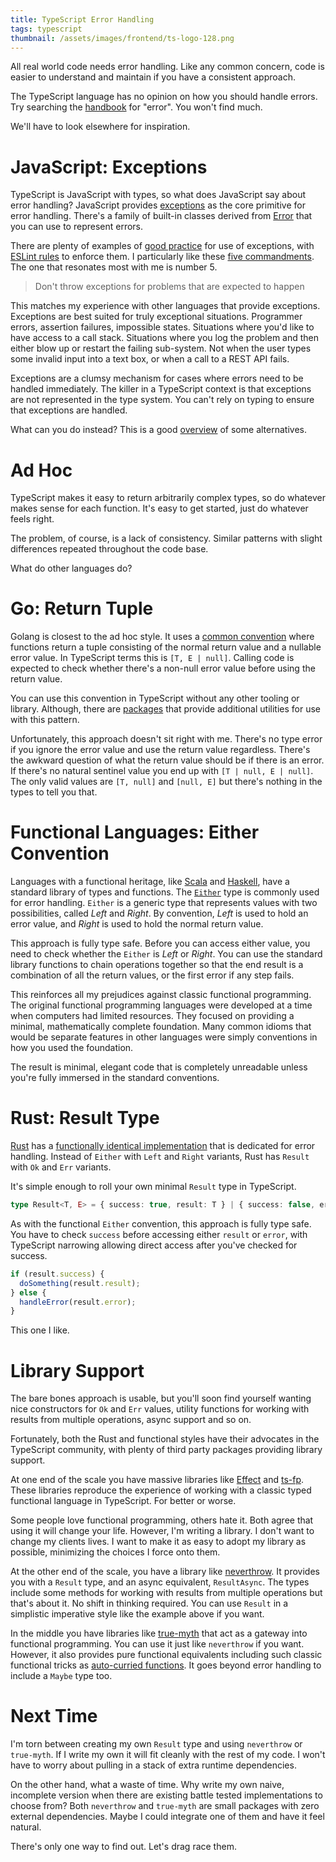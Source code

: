 ```yaml
---
title: TypeScript Error Handling
tags: typescript
thumbnail: /assets/images/frontend/ts-logo-128.png
---
```


All real world code needs error handling. Like any common concern, code is easier to understand and maintain if you have a consistent approach. 

The TypeScript language has no opinion on how you should handle errors. Try searching the [handbook](https://www.typescriptlang.org/docs/handbook/intro.html) for "error". You won't find much.

We'll have to look elsewhere for inspiration.

# JavaScript: Exceptions

TypeScript is JavaScript with types, so what does JavaScript say about error handling? JavaScript provides [exceptions](https://developer.mozilla.org/en-US/docs/Web/JavaScript/Guide/Control_flow_and_error_handling#exception_handling_statements) as the core primitive for error handling. There's a family of built-in classes derived from [Error](https://developer.mozilla.org/en-US/docs/Web/JavaScript/Reference/Global_Objects/Error) that you can use to represent errors.

There are plenty of examples of [good practice](https://engineering.udacity.com/handling-errors-like-a-pro-in-typescript-d7a314ad4991) for use of exceptions, with [ESLint rules](https://typescript-eslint.io/rules/only-throw-error) to enforce them. I particularly like these [five commandments](https://medium.com/with-orus/the-5-commandments-of-clean-error-handling-in-typescript-93a9cbdf1af5). The one that resonates most with me is number 5. 

> Don't throw exceptions for problems that are expected to happen

This matches my experience with other languages that provide exceptions. Exceptions are best suited for truly exceptional situations. Programmer errors, assertion failures, impossible states. Situations where you'd like to have access to a call stack. Situations where you log the problem and then either blow up or restart the failing sub-system. Not when the user types some invalid input into a text box, or when a call to a REST API fails.

Exceptions are a clumsy mechanism for cases where errors need to be handled immediately. The killer in a TypeScript context is that exceptions are not represented in the type system. You can't rely on typing to ensure that exceptions are handled. 

What can you do instead? This is a good [overview](https://meowbark.dev/Better-error-handling) of some alternatives.

# Ad Hoc

TypeScript makes it easy to return arbitrarily complex types, so do whatever makes sense for each function. It's easy to get started, just do whatever feels right. 

The problem, of course, is a lack of consistency. Similar patterns with slight differences repeated throughout the code base.

What do other languages do?

# Go: Return Tuple

Golang is closest to the ad hoc style. It uses a [common convention](https://go.dev/blog/error-handling-and-go) where functions return a tuple consisting of the normal return value and a nullable error value. In TypeScript terms this is `[T, E | null]`. Calling code is expected to check whether there's a non-null error value before using the return value.

You can use this convention in TypeScript without any other tooling or library. Although, there are [packages](https://github.com/thelinuxlich/go-go-try) that provide additional utilities for use with this pattern. 

Unfortunately, this approach doesn't sit right with me. There's no type error if you ignore the error value and use the return value regardless. There's the awkward question of what the return value should be if there is an error. If there's no natural sentinel value you end up with `[T | null, E | null]`. The only valid values are `[T, null]` and `[null, E]` but there's nothing in the types to tell you that.

# Functional Languages: Either Convention

Languages with a functional heritage, like [Scala](https://www.scala-lang.org/) and [Haskell](https://www.haskell.org/), have a standard library of types and functions. The [`Either`](https://hackage.haskell.org/package/base-4.21.0.0/docs/Data-Either.html) type is commonly used for error handling. `Either` is a generic type that represents values with two possibilities, called *Left* and *Right*. By convention, *Left* is used to hold an error value, and *Right* is used to hold the normal return value. 

This approach is fully type safe. Before you can access either value, you need to check whether the `Either` is *Left* or *Right*. You can use the standard library functions to chain operations together so that the end result is a combination of all the return values, or the first error if any step fails.

This reinforces all my prejudices against classic functional programming. The original functional programming languages were developed at a time when computers had limited resources. They focused on providing a minimal, mathematically complete foundation. Many common idioms that would be separate features in other languages were simply conventions in how you used the foundation.

The result is minimal, elegant code that is completely unreadable unless you're fully immersed in the standard conventions.

# Rust: Result Type

[Rust](https://www.rust-lang.org/) has a [functionally identical implementation](https://doc.rust-lang.org/book/ch09-02-recoverable-errors-with-result.html) that is dedicated for error handling. Instead of `Either` with `Left` and `Right` variants, Rust has `Result` with `Ok` and `Err` variants.

It's simple enough to roll your own minimal `Result` type in TypeScript.

```ts
type Result<T, E> = { success: true, result: T } | { success: false, error: E }
```

As with the functional `Either` convention, this approach is fully type safe. You have to check `success` before accessing either `result` or `error`, with TypeScript narrowing allowing direct access after you've checked for success.

```ts
if (result.success) {
  doSomething(result.result);
} else {
  handleError(result.error);
}
```

This one I like.

# Library Support

The bare bones approach is usable, but you'll soon find yourself wanting nice constructors for `Ok` and `Err` values, utility functions for working with results from multiple operations, async support and so on. 

Fortunately, both the Rust and functional styles have their advocates in the TypeScript community, with plenty of third party packages providing library support.

At one end of the scale you have massive libraries like [Effect](https://effect.website/) and [ts-fp](https://gcanti.github.io/fp-ts/). These libraries reproduce the experience of working with a classic typed functional language in TypeScript. For better or worse. 

Some people love functional programming, others hate it. Both agree that using it will change your life. However, I'm writing a library. I don't want to change my clients lives. I want to make it as easy to adopt my library as possible, minimizing the choices I force onto them.

At the other end of the scale, you have a library like [neverthrow](https://github.com/supermacro/neverthrow). It provides you with a `Result` type, and an async equivalent, `ResultAsync`. The types include some methods for working with results from multiple operations but that's about it. No shift in thinking required. You can use `Result` in a simplistic imperative style like the example above if you want.

In the middle you have libraries like [true-myth](https://true-myth.js.org/) that act as a gateway into functional programming. You can use it just like `neverthrow` if you want. However, it also provides pure functional equivalents including such classic functional tricks as [auto-curried functions](https://v4.chriskrycho.com/2017/collection-last-auto-curried-functions.html). It goes beyond error handling to include a `Maybe` type too. 

# Next Time

I'm torn between creating my own `Result` type and using `neverthrow` or `true-myth`. If I write my own it will fit cleanly with the rest of my code. I won't have to worry about pulling in a stack of extra runtime dependencies.

On the other hand, what a waste of time. Why write my own naive, incomplete version when there are existing battle tested implementations to choose from? Both `neverthrow` and `true-myth` are small packages with zero external dependencies. Maybe I could integrate one of them and have it feel natural.

There's only one way to find out. Let's drag race them.
